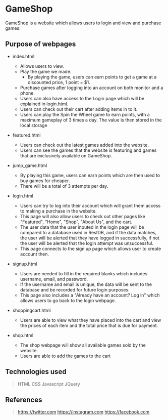 # GameShop
GameShop is a website which allows users to login and view and purchase games.

## Purpose of webpages

* index.html
    * Allows users to view.
    * Play the game we made.
        * By playing the game, users can earn points to get a game at a discounted price, 1 point = $1.
    * Purchase games after logging into an account on both monitor and a phone.
    * Users can also have access to the Login page which will be explained in login.html.
    * Users can check out their cart after adding items in to it.
    * Users can play the Spin the Wheel game to earn points, with a maximum gameplay of 3 times a day. The value is then stored in the local storage
    
* featured.html
    * Users can check out the latest games added into the website.
    * Users can see the games that the website is featuring and games that are exclusively available on GameShop.

* jump_game.html
    * By playing this game, users can earn points which are then used to buy games for cheaper.
    * There will be a total of 3 attempts per day.

* login.html
    * Users can try to log into their account which will grant them access to making a purchase in the website.
    * This page will also allow users to check out other pages like "Featured", "Home", "Shop", "About Us", and the cart.
    * The user data that the user inputed in the login page will be compared to a database used in RestDB, and if the data matches, the user will be alerted that they have logged in successfully, if not the user will be alerted that the login attempt was unsuccessful.
    * This page connects to the sign up page which allows user to create account then.

* signup.html
    * Users are needed to fill in the required blanks which includes username, email, and password. 
    * If the username and email is unique, the data will be sent to the database and be recorded for future login purposes.
    * This page also includes a "Already have an account? Log in" which allows users to go back to the login webpage.

* shoppingcart.html
    * Users are able to view what they have placed into the cart and view the prices of each item and the total price that is due for payment.

* shop.html
    * The shop webpage will show all available games sold by the website.
    * Users are able to add the games to the cart

## Technologies used

> HTML
> CSS
> Javascript
> JQuery

## References

> https://twitter.com
> https://instagram.com
> https://facebook.com